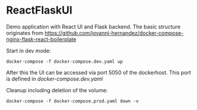 # ReactFlaskUI
Demo application with React UI and Flask backend.
The basic structure originates from https://github.com/jovanni-hernandez/docker-compose-nginx-flask-react-boilerplate

Start in dev mode:
```
docker-compose -f docker-compose.dev.yaml up
```

After this the UI can be accessed via port 5050 of the dockerhost.
This port is defined in *docker-compose.dev.yaml*

Cleanup including deletion of the volume:
```
docker-compose -f docker-compose.prod.yaml down -v
```

